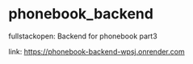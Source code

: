 # phonebook_backend
fullstackopen: Backend for phonebook part3

link: https://phonebook-backend-wpsj.onrender.com